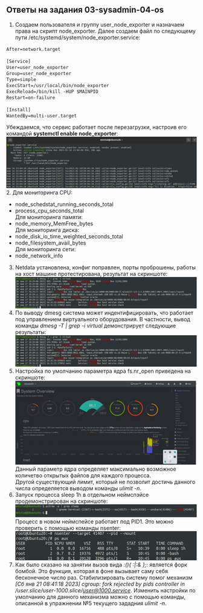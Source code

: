 ## Ответы на задания 03-sysadmin-04-os  
1. Создаем пользователя и группу user_node_exporter и назначаем права на скрипт node_exporter. Далее создаем файл по следующему пути /etc/systemd/system/node_exporter.service:  
```
After=network.target

[Service]
User=user_node_exporter
Group=user_node_exporter
Type=simple
ExecStart=/usr/local/bin/node_exporter
ExecReload=/bin/kill -HUP $MAINPID
Restart=on-failure

[Install]
WantedBy=multi-user.target  
```  
Убеждаемся, что сервис работает после перезагрузки, настроив его командой **systemctl enable node_exporter**:  
![NEA](img/node_exporter_active.jpg)
2. Для мониторинга CPU:  
* node_schedstat_running_seconds_total 
* process_cpu_seconds_total   
Для мониторинга памяти:  
*  node_memory_MemFree_bytes  
Для мониторинга диска:  
* node_disk_io_time_weighted_seconds_total  
* node_filesystem_avail_bytes  
Для мониторинга сети:    
* node_network_info  
3. Netdata установлена, конфиг поправлен, порты проброшены, работы на хост машине протестирована, результат на скриншоте:  
![NEA](img/dmesg_virtual.jpg)  
4. По выводу dmesg система может индентифицировать, что работает под управлением виртуального оборудования. В частности, вывод команды *dmesg -T | grep -i virtual* демонстрирует следующие результаты:  
![NEA](img/dmesg_virtual.jpg)
5. Настройка по умолчанию параметра ядра fs.nr_open приведена на скриншоте:  
![HND](img/host_netdata.jpg)  
Данный параметр ядра определяет максимально возможное количетво открытых файлов для каждого процесса.  
Другой существующий лимит, который не позволит достичь данного числа определяется выводом команды *ulimit -n*.  
6. Запуск процесса sleep 1h в отдельном неймспэйсе продемонстрирован на скриншоте:  
![SLH](img/sleep_host.jpg)  
Процесс в новом неймспейсе работает под PID1. Это можно проверить с помощью команды nsenter:  
![SLP1](img/sleep_pid1.jpg)  
7. Как было сказано на занятии вызов вида *:(){ :|:& };:* является форк бомбой. Это функция, которая в фоне вызывает саму себя бесконечное число раз. Стабилизировать систему помог механизм *[Сб янв 21 08:41:18 2023] cgroup: fork rejected by pids controller in /user.slice/user-1000.slice/user@1000.service*. Изменить настройки по умолчанию для данного механизма можно с помощью команды, описанной в упражнении №5 текущего зададния *ulimit -n*.  

